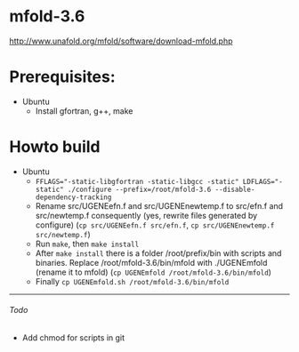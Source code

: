 # mfold-3.6
http://www.unafold.org/mfold/software/download-mfold.php

# Prerequisites:
 * Ubuntu
   * Install gfortran, g++, make

# Howto build
 * Ubuntu
   * `FFLAGS="-static-libgfortran -static-libgcc -static" LDFLAGS="-static" ./configure --prefix=/root/mfold-3.6 --disable-dependency-tracking`
   * Rename src/UGENEefn.f and src/UGENEnewtemp.f to src/efn.f and src/newtemp.f consequently (yes, rewrite files generated by configure) (`cp src/UGENEefn.f src/efn.f`, `cp src/UGENEnewtemp.f src/newtemp.f`)
   * Run `make`, then `make install`
   * After `make install` there is a folder /root/prefix/bin with scripts and binaries. Replace /root/mfold-3.6/bin/mfold with ./UGENEmfold (rename it to mfold) (`cp UGENEmfold /root/mfold-3.6/bin/mfold`)
   * Finally `cp UGENEmfold.sh /root/mfold-3.6/bin/mfold`

---
###### Todo
 * Add chmod for scripts in git
